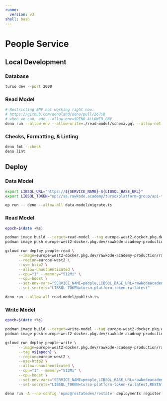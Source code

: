 ```yaml
---
runme:
  version: v3
shell: bash
---
```


# People Service

## Local Development

### Database

```sh {"background":"true","name":"dev-db"}
turso dev --port 2000
```

### Read Model

```sh {"name":"read-model"}
# Restricting ENV not working right now:
# https://github.com/denoland/deno/pull/26758
# when we can, add --allow-env=$DENO_ALLOWED_ENV
deno run --allow-env --allow-write=./read-model/schema.gql --allow-net read-model/main.ts
```

### Checks, Formatting, & Linting

```sh {"name":"check"}
deno fmt --check
deno lint
```

## Deploy

### Data Model

```sh {"name":"dev-db"}
export LIBSQL_URL="https://${SERVICE_NAME}-${LIBSQL_BASE_URL}"
export LIBSQL_TOKEN="op://sa.rawkode.academy/turso/platform-group/api-token"

op run -- deno --allow-all data-model/migrate.ts
```

### Read Model

```sh {"name":"deploy-read-model"}
epoch=$(date +%s)

podman image build --target=read-model --tag europe-west2-docker.pkg.dev/rawkode-academy-production/rawkode-academy/people-read:${epoch} .
podman image push europe-west2-docker.pkg.dev/rawkode-academy-production/rawkode-academy/people-read:${epoch}

gcloud run deploy people-read \
      --image=europe-west2-docker.pkg.dev/rawkode-academy-production/rawkode-academy/people-read:${epoch} \
      --region=europe-west2 \
      --use-http2 \
      --allow-unauthenticated \
      --cpu="1" --memory="512Mi" \
      --cpu-boost \
      --set-env-vars="SERVICE_NAME=people,LIBSQL_BASE_URL=rawkodeacademy.turso.io" \
      --set-secrets="LIBSQL_TOKEN=turso-platform-token-rw:latest"

deno run --allow-all read-model/publish.ts
```

### Write Model

```sh {"name":"deploy-write-model"}
epoch=$(date +%s)

podman image build --target=write-model --tag europe-west2-docker.pkg.dev/rawkode-academy-production/rawkode-academy/people-write:${epoch} .
podman image push europe-west2-docker.pkg.dev/rawkode-academy-production/rawkode-academy/people-write:${epoch}

gcloud run deploy people-write \
      --image=europe-west2-docker.pkg.dev/rawkode-academy-production/rawkode-academy/people-write:${epoch} \
      --tag v${epoch} \
      --region=europe-west2 \
      --use-http2 \
      --allow-unauthenticated \
      --cpu="1" --memory="512Mi" \
      --cpu-boost \
      --set-env-vars="SERVICE_NAME=people,LIBSQL_BASE_URL=rawkodeacademy.turso.io" \
      --set-secrets="LIBSQL_TOKEN=turso-platform-token-rw:latest,RESTATE_IDENTITY_KEY=restate-identity-key:latest"

deno run -A --no-config 'npm:@restatedev/restate' deployments register https://v${epoch}---people-write-wlnfqm3bkq-nw.a.run.app
```
